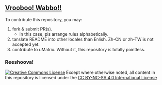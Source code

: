 ## [Vrooboo! Wabbo!!](https://rictusempra.github.io/uMatrix-Rules/#ovagarava)

To contribute this repository, you may:

1. fork & submit PR(s).
    - In this case, pls arrange rules alphabetically.
1. tanslate README into other locales than Enlish. Zh-CN or zh-TW is not accepted yet.
1. contribute to uMatrix. Without it, this repository is totally pointless.

### Reeshoova!
<a rel="license" href="http://creativecommons.org/licenses/by-nc-sa/4.0/"><img alt="Creative Commons License" style="border-width:0" src="https://i.creativecommons.org/l/by-nc-sa/4.0/88x31.png" /></a>
Except where otherwise noted, all content in this repository is licensed under the <a rel="license" href="http://creativecommons.org/licenses/by-nc-sa/4.0/">CC BY-NC-SA 4.0 International License</a>
